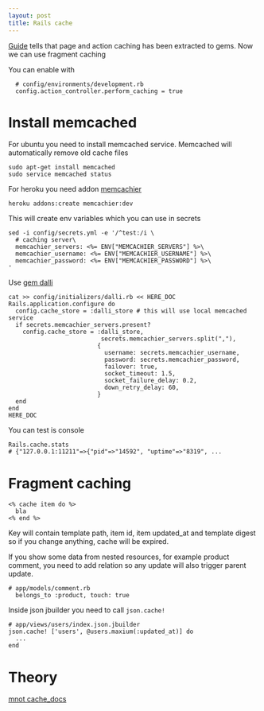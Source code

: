 ```yaml
---
layout: post
title: Rails cache
---
```


[Guide](http://guides.rubyonrails.org/caching_with_rails.html) tells that page
and action caching has been extracted to gems. Now we can use fragment caching

You can enable with

~~~
  # config/environments/development.rb
  config.action_controller.perform_caching = true
~~~

# Install memcached

For ubuntu you need to install memcached service.
Memcached will automatically remove old cache files

~~~
sudo apt-get install memcached
sudo service memcached status
~~~

For heroku you need addon
[memcachier](https://devcenter.heroku.com/articles/memcachier)

~~~
heroku addons:create memcachier:dev
~~~

This will create env variables which you can use in secrets

~~~
sed -i config/secrets.yml -e '/^test:/i \
  # caching server\
  memcachier_servers: <%= ENV["MEMCACHIER_SERVERS"] %>\
  memcachier_username: <%= ENV["MEMCACHIER_USERNAME"] %>\
  memcachier_password: <%= ENV["MEMCACHIER_PASSWORD"] %>\
'
~~~

Use [gem dalli](https://github.com/petergoldstein/dalli)

~~~
cat >> config/initializers/dalli.rb << HERE_DOC
Rails.application.configure do
  config.cache_store = :dalli_store # this will use local memcached service
  if secrets.memcachier_servers.present?
    config.cache_store = :dalli_store,
                          secrets.memcachier_servers.split(","),
                         {
                           username: secrets.memcachier_username,
                           password: secrets.memcachier_password,
                           failover: true,
                           socket_timeout: 1.5,
                           socket_failure_delay: 0.2,
                           down_retry_delay: 60,
                         }
  end
end
HERE_DOC
~~~

You can test is console

~~~
Rails.cache.stats
# {"127.0.0.1:11211"=>{"pid"=>"14592", "uptime"=>"8319", ...
~~~

# Fragment caching

~~~
<% cache item do %>
  bla
<% end %>
~~~

Key will contain template path, item id, item updated_at and template digest so
if you change anything, cache will be expired.

If you show some data from nested resources, for example product comment, you
need to add relation so any update will also trigger parent update.

~~~
# app/models/comment.rb
  belongs_to :product, touch: true
~~~


Inside json jbuilder you need to call `json.cache!`

~~~
# app/views/users/index.json.jbuilder
json.cache! ['users', @users.maxium(:updated_at)] do
  ...
end
~~~

# Theory

[mnot cache_docs](https://www.mnot.net/cache_docs/)
